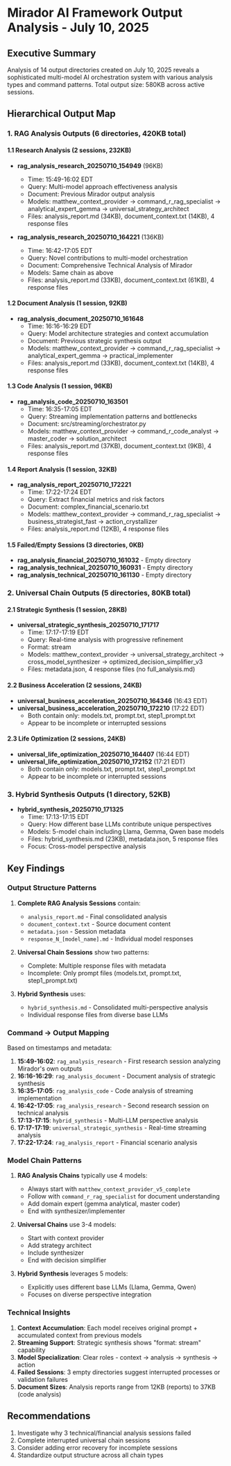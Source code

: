 # Mirador AI Framework Output Analysis - July 10, 2025

## Executive Summary

Analysis of 14 output directories created on July 10, 2025 reveals a sophisticated multi-model AI orchestration system with various analysis types and command patterns. Total output size: 580KB across active sessions.

## Hierarchical Output Map

### 1. RAG Analysis Outputs (6 directories, 420KB total)

#### 1.1 Research Analysis (2 sessions, 232KB)
- **rag_analysis_research_20250710_154949** (96KB)
  - Time: 15:49-16:02 EDT
  - Query: Multi-model approach effectiveness analysis
  - Document: Previous Mirador output analysis
  - Models: matthew_context_provider → command_r_rag_specialist → analytical_expert_gemma → universal_strategy_architect
  - Files: analysis_report.md (34KB), document_context.txt (14KB), 4 response files
  
- **rag_analysis_research_20250710_164221** (136KB) 
  - Time: 16:42-17:05 EDT
  - Query: Novel contributions to multi-model orchestration
  - Document: Comprehensive Technical Analysis of Mirador
  - Models: Same chain as above
  - Files: analysis_report.md (33KB), document_context.txt (61KB), 4 response files

#### 1.2 Document Analysis (1 session, 92KB)
- **rag_analysis_document_20250710_161648**
  - Time: 16:16-16:29 EDT
  - Query: Model architecture strategies and context accumulation
  - Document: Previous strategic synthesis output
  - Models: matthew_context_provider → command_r_rag_specialist → analytical_expert_gemma → practical_implementer
  - Files: analysis_report.md (33KB), document_context.txt (14KB), 4 response files

#### 1.3 Code Analysis (1 session, 96KB)
- **rag_analysis_code_20250710_163501**
  - Time: 16:35-17:05 EDT
  - Query: Streaming implementation patterns and bottlenecks
  - Document: src/streaming/orchestrator.py
  - Models: matthew_context_provider → command_r_code_analyst → master_coder → solution_architect
  - Files: analysis_report.md (37KB), document_context.txt (9KB), 4 response files

#### 1.4 Report Analysis (1 session, 32KB)
- **rag_analysis_report_20250710_172221**
  - Time: 17:22-17:24 EDT
  - Query: Extract financial metrics and risk factors
  - Document: complex_financial_scenario.txt
  - Models: matthew_context_provider → command_r_rag_specialist → business_strategist_fast → action_crystallizer
  - Files: analysis_report.md (12KB), 4 response files

#### 1.5 Failed/Empty Sessions (3 directories, 0KB)
- **rag_analysis_financial_20250710_161032** - Empty directory
- **rag_analysis_technical_20250710_160931** - Empty directory
- **rag_analysis_technical_20250710_161130** - Empty directory

### 2. Universal Chain Outputs (5 directories, 80KB total)

#### 2.1 Strategic Synthesis (1 session, 28KB)
- **universal_strategic_synthesis_20250710_171717**
  - Time: 17:17-17:19 EDT
  - Query: Real-time analysis with progressive refinement
  - Format: stream
  - Models: matthew_context_provider → universal_strategy_architect → cross_model_synthesizer → optimized_decision_simplifier_v3
  - Files: metadata.json, 4 response files (no full_analysis.md)

#### 2.2 Business Acceleration (2 sessions, 24KB)
- **universal_business_acceleration_20250710_164346** (16:43 EDT)
- **universal_business_acceleration_20250710_172210** (17:22 EDT)
  - Both contain only: models.txt, prompt.txt, step1_prompt.txt
  - Appear to be incomplete or interrupted sessions

#### 2.3 Life Optimization (2 sessions, 24KB)  
- **universal_life_optimization_20250710_164407** (16:44 EDT)
- **universal_life_optimization_20250710_172152** (17:21 EDT)
  - Both contain only: models.txt, prompt.txt, step1_prompt.txt
  - Appear to be incomplete or interrupted sessions

### 3. Hybrid Synthesis Outputs (1 directory, 52KB)

- **hybrid_synthesis_20250710_171325**
  - Time: 17:13-17:15 EDT
  - Query: How different base LLMs contribute unique perspectives
  - Models: 5-model chain including Llama, Gemma, Qwen base models
  - Files: hybrid_synthesis.md (23KB), metadata.json, 5 response files
  - Focus: Cross-model perspective analysis

## Key Findings

### Output Structure Patterns

1. **Complete RAG Analysis Sessions** contain:
   - `analysis_report.md` - Final consolidated analysis
   - `document_context.txt` - Source document content
   - `metadata.json` - Session metadata
   - `response_N_[model_name].md` - Individual model responses

2. **Universal Chain Sessions** show two patterns:
   - Complete: Multiple response files with metadata
   - Incomplete: Only prompt files (models.txt, prompt.txt, step1_prompt.txt)

3. **Hybrid Synthesis** uses:
   - `hybrid_synthesis.md` - Consolidated multi-perspective analysis
   - Individual response files from diverse base LLMs

### Command → Output Mapping

Based on timestamps and metadata:

1. **15:49-16:02**: `rag_analysis_research` - First research session analyzing Mirador's own outputs
2. **16:16-16:29**: `rag_analysis_document` - Document analysis of strategic synthesis
3. **16:35-17:05**: `rag_analysis_code` - Code analysis of streaming implementation
4. **16:42-17:05**: `rag_analysis_research` - Second research session on technical analysis
5. **17:13-17:15**: `hybrid_synthesis` - Multi-LLM perspective analysis
6. **17:17-17:19**: `universal_strategic_synthesis` - Real-time streaming analysis
7. **17:22-17:24**: `rag_analysis_report` - Financial scenario analysis

### Model Chain Patterns

1. **RAG Analysis Chains** typically use 4 models:
   - Always start with `matthew_context_provider_v5_complete`
   - Follow with `command_r_rag_specialist` for document understanding
   - Add domain expert (gemma analytical, master coder)
   - End with synthesizer/implementer

2. **Universal Chains** use 3-4 models:
   - Start with context provider
   - Add strategy architect
   - Include synthesizer
   - End with decision simplifier

3. **Hybrid Synthesis** leverages 5 models:
   - Explicitly uses different base LLMs (Llama, Gemma, Qwen)
   - Focuses on diverse perspective integration

### Technical Insights

1. **Context Accumulation**: Each model receives original prompt + accumulated context from previous models
2. **Streaming Support**: Strategic synthesis shows "format: stream" capability
3. **Model Specialization**: Clear roles - context → analysis → synthesis → action
4. **Failed Sessions**: 3 empty directories suggest interrupted processes or validation failures
5. **Document Sizes**: Analysis reports range from 12KB (reports) to 37KB (code analysis)

## Recommendations

1. Investigate why 3 technical/financial analysis sessions failed
2. Complete interrupted universal chain sessions
3. Consider adding error recovery for incomplete sessions
4. Standardize output structure across all chain types